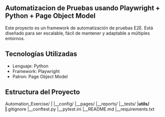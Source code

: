 ## Automatizacion de Pruebas usando **Playwright** + **Python** + **Page Object Model**

Este proyecto es un framework de automatización de pruebas E2E. Está diseñado para ser escalable, fácil de mantener y adaptable a múltiples entornos.

## Tecnologías Utilizadas
- Lenguaje: Python
- Framework: Playwright
- Patron: Page Object Model

## Estructura del Proyecto
Automation_Exercise/
|
|__config/
|__pages/
|__reports/
|__tests/
|__utils/
|__.gitignore
|__conftest.py
|__pytest.ini
|__README.md
|__requirements.txt
